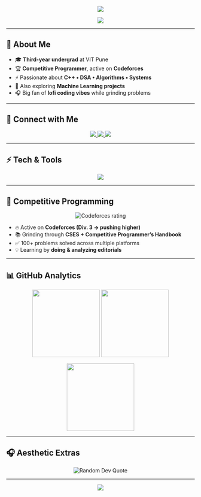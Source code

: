 <!-- Banner -->
<p align="center">
  <img src="https://capsule-render.vercel.app/api?type=waving&color=0:1a73e8,100:0f9d58&height=250&section=header&text=Ishan%20Agrawal&fontSize=60&fontColor=ffffff&animation=fadeIn&fontAlignY=40" />
</p>

<!-- Typing SVG -->
<p align="center">
  <a href="https://github.com/Ishan0803">
    <img src="https://readme-typing-svg.herokuapp.com?size=26&duration=3500&color=1a73e8&center=true&vCenter=true&width=650&lines=Competitive+Programmer;Systems+%26+ML+Learner;Always+Grinding+Codeforces;Loves+Building+%26+Learning" />
  </a>
</p>

---

## 🌟 About Me  

- 🎓 **Third-year undergrad** at VIT Pune  
- 🏆 **Competitive Programmer**, active on **Codeforces**  
- ⚡ Passionate about **C++ • DSA • Algorithms • Systems**  
- 🤖 Also exploring **Machine Learning projects**  
- 🎧 Big fan of **lofi coding vibes** while grinding problems  

---

## 🔗 Connect with Me  

<p align="center">
  <a href="https://www.linkedin.com/in/ishan-agrawal0803/">
    <img src="https://img.shields.io/badge/LinkedIn-0077B5.svg?&style=for-the-badge&logo=linkedin&logoColor=white" />
  </a>
  <a href="https://codeforces.com/profile/ishan_0803_">
    <img src="https://img.shields.io/badge/Codeforces-445f9d?style=for-the-badge&logo=codeforces&logoColor=white" />
  </a>
  <a href="mailto:ishan@example.com">
    <img src="https://img.shields.io/badge/Email-D14836?style=for-the-badge&logo=gmail&logoColor=white" />
  </a>
</p>

---

## ⚡ Tech & Tools  

<p align="center">
  <img src="https://skillicons.dev/icons?i=cpp,python,linux,git,github,java,mysql,vscode,tensorflow,pytorch,docker&perline=6" />
</p>

---

## 🚀 Competitive Programming  

<p align="center">
  <img src="https://cp-logo.vercel.app/codeforces/ishan_0803_" alt="Codeforces rating" />
</p>

- 🔥 Active on **Codeforces (Div. 3 → pushing higher)**  
- 📚 Grinding through **CSES + Competitive Programmer’s Handbook**  
- ✅ 100+ problems solved across multiple platforms  
- 💡 Learning by **doing & analyzing editorials**  

---

## 📊 GitHub Analytics  

<p align="center">
  <img src="https://github-readme-stats.vercel.app/api?username=Ishan0803&show_icons=true&theme=tokyonight&hide_border=true" height="180em" />
  <img src="https://github-readme-streak-stats.herokuapp.com/?user=Ishan0803&theme=tokyonight&hide_border=true" height="180em" />
</p>

<p align="center">
  <img src="https://github-readme-stats.vercel.app/api/top-langs/?username=Ishan0803&layout=compact&theme=tokyonight&hide_border=true" height="180em" />
</p>

---

## 🎧 Aesthetic Extras  

<p align="center">
  <img src="https://quotes-github-readme.vercel.app/api?type=horizontal&theme=tokyonight" alt="Random Dev Quote" />
</p>

---

<!-- Footer -->
<p align="center">
  <img src="https://capsule-render.vercel.app/api?type=waving&color=0:0f9d58,100:1a73e8&height=120&section=footer" />
</p>
